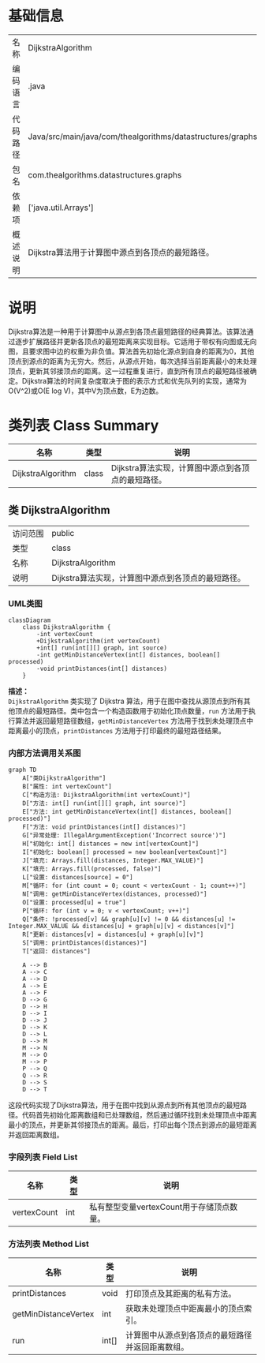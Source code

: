 # 基础信息

|      |      |
|------|------|
| 名称 | DijkstraAlgorithm |
| 编码语言 | .java |
| 代码路径 | Java/src/main/java/com/thealgorithms/datastructures/graphs/DijkstraAlgorithm.java |
| 包名 | com.thealgorithms.datastructures.graphs |
| 依赖项 | ['java.util.Arrays'] |
| 概述说明 | Dijkstra算法用于计算图中源点到各顶点的最短路径。 |

# 说明

Dijkstra算法是一种用于计算图中从源点到各顶点最短路径的经典算法。该算法通过逐步扩展路径并更新各顶点的最短距离来实现目标。它适用于带权有向图或无向图，且要求图中边的权重为非负值。算法首先初始化源点到自身的距离为0，其他顶点到源点的距离为无穷大。然后，从源点开始，每次选择当前距离最小的未处理顶点，更新其邻接顶点的距离。这一过程重复进行，直到所有顶点的最短路径被确定。Dijkstra算法的时间复杂度取决于图的表示方式和优先队列的实现，通常为O(V^2)或O(E log V)，其中V为顶点数，E为边数。

# 类列表 Class Summary

| 名称   | 类型  | 说明 |
|-------|------|-------------|
| DijkstraAlgorithm | class | Dijkstra算法实现，计算图中源点到各顶点的最短路径。 |



## 类 DijkstraAlgorithm

|      |      |
|------|------|
| 访问范围 | public |
| 类型 | class |
| 名称 | DijkstraAlgorithm |
| 说明 | Dijkstra算法实现，计算图中源点到各顶点的最短路径。 |


### UML类图

```mermaid
classDiagram
    class DijkstraAlgorithm {
        -int vertexCount
        +DijkstraAlgorithm(int vertexCount)
        +int[] run(int[][] graph, int source)
        -int getMinDistanceVertex(int[] distances, boolean[] processed)
        -void printDistances(int[] distances)
    }
```

**描述：**  
`DijkstraAlgorithm` 类实现了 Dijkstra 算法，用于在图中查找从源顶点到所有其他顶点的最短路径。类中包含一个构造函数用于初始化顶点数量，`run` 方法用于执行算法并返回最短路径数组，`getMinDistanceVertex` 方法用于找到未处理顶点中距离最小的顶点，`printDistances` 方法用于打印最终的最短路径结果。


### 内部方法调用关系图

```mermaid
graph TD
    A["类DijkstraAlgorithm"]
    B["属性: int vertexCount"]
    C["构造方法: DijkstraAlgorithm(int vertexCount)"]
    D["方法: int[] run(int[][] graph, int source)"]
    E["方法: int getMinDistanceVertex(int[] distances, boolean[] processed)"]
    F["方法: void printDistances(int[] distances)"]
    G["异常处理: IllegalArgumentException('Incorrect source')"]
    H["初始化: int[] distances = new int[vertexCount]"]
    I["初始化: boolean[] processed = new boolean[vertexCount]"]
    J["填充: Arrays.fill(distances, Integer.MAX_VALUE)"]
    K["填充: Arrays.fill(processed, false)"]
    L["设置: distances[source] = 0"]
    M["循环: for (int count = 0; count < vertexCount - 1; count++)"]
    N["调用: getMinDistanceVertex(distances, processed)"]
    O["设置: processed[u] = true"]
    P["循环: for (int v = 0; v < vertexCount; v++)"]
    Q["条件: !processed[v] && graph[u][v] != 0 && distances[u] != Integer.MAX_VALUE && distances[u] + graph[u][v] < distances[v]"]
    R["更新: distances[v] = distances[u] + graph[u][v]"]
    S["调用: printDistances(distances)"]
    T["返回: distances"]

    A --> B
    A --> C
    A --> D
    A --> E
    A --> F
    D --> G
    D --> H
    D --> I
    D --> J
    D --> K
    D --> L
    D --> M
    M --> N
    M --> O
    M --> P
    P --> Q
    Q --> R
    D --> S
    D --> T
```

这段代码实现了Dijkstra算法，用于在图中找到从源点到所有其他顶点的最短路径。代码首先初始化距离数组和已处理数组，然后通过循环找到未处理顶点中距离最小的顶点，并更新其邻接顶点的距离。最后，打印出每个顶点到源点的最短距离并返回距离数组。

### 字段列表 Field List

| 名称  | 类型  | 说明 |
|-------|-------|------|
| vertexCount | int | 私有整型变量vertexCount用于存储顶点数量。 |

### 方法列表 Method List

| 名称  | 类型  | 说明 |
|-------|-------|------|
| printDistances | void | 打印顶点及其距离的私有方法。 |
| getMinDistanceVertex | int | 获取未处理顶点中距离最小的顶点索引。 |
| run | int[] | 计算图中从源点到各顶点的最短路径并返回距离数组。 |




